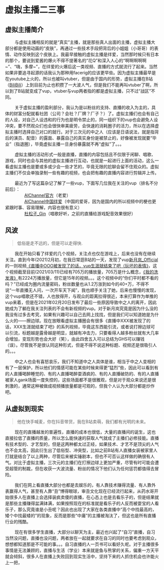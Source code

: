 # 虚拟主播二三事

## 虚拟主播简介
&nbsp;&nbsp;&nbsp;&nbsp;&nbsp;&nbsp;&nbsp;&nbsp;与虚拟主播相反的就是“真实”主播，就是那些真人出面的主播，虚拟主播大部分都是使用动画的“皮肤”，再通过一些技术手段把背后的小姐姐（小哥哥）的表情、动作反映到这个皮肤上。我最早接触的虚拟主播是绊爱，当然那时候只有日本的那个，要说到爱酱的爆火不得不提著名的“花Q”和深入人心的“啊啊啊啊啊~”、“嗨，多摩~”，在绊爱的火爆后这一类视频、直播的方式就流行了起来。当然如果非要追寻起源的话我认为那种用facerig的应该更早些。因为虚拟主播最早是在youtube上火的，所以也被叫vtuber，但是由于国内的形势，虚拟主播在B站（[BiliBili](https://www.bilibili.com/)）上到目前为止也积攒了一大波人气，但是我们不能再叫vtuber了啊，所以到了B站就变成了vup，vtuber与vup两者指的都是虚拟主播，只不过“战区”不同。

&nbsp;&nbsp;&nbsp;&nbsp;&nbsp;&nbsp;&nbsp;&nbsp;关于虚拟主播的盈利部分，我认为是以粉丝的支持、直播的收入为主的，具体的财富分配就看社团（公司？会社？厂牌？厂子？）了。虚拟主播们也会有自己的人设，对自己人设违和的行为也是明令禁止的，同一组织下的vup也会避免人设冲突，要不然观众们也会很快审美疲劳，会快速的消耗圈子的活力，所以在选择虚拟主播时选择自己对口的就行。对于三次元的中之人（应该是日语说法，就是指背后的演员、配音）的露面、暴露自己的真实身份是被禁止的，好像被发现就要“毕业”（指退圈），毕竟虚拟主播一旦身份暴露就不再“虚拟”了。。。

&nbsp;&nbsp;&nbsp;&nbsp;&nbsp;&nbsp;&nbsp;&nbsp;虚拟主播的活动形式一般是直播，直播的内容包括且不仅限于闲聊、唱歌、游戏，同时也会与其他的虚拟主播进行互动，也就是一起进行上面的活动，这么一看虚拟主播也是要或多或少会一些才艺的，毕竟无限的尬聊会留不住观众的。虚拟主播们不仅会单独录制一些有趣的视频，也会把有趣的直播内容进行剪辑并上传。

&nbsp;&nbsp;&nbsp;&nbsp;&nbsp;&nbsp;&nbsp;&nbsp;最近为了写这篇杂记了解了一些vup，下面写几位我在关注的vup（排名不分前后）：<br>
&nbsp;&nbsp;&nbsp;&nbsp;&nbsp;&nbsp;&nbsp;&nbsp;&nbsp;&nbsp;&nbsp;&nbsp;&nbsp;&nbsp;&nbsp;&nbsp;[AIChannel官方](https://space.bilibili.com/1473830)（老爱）<br>
&nbsp;&nbsp;&nbsp;&nbsp;&nbsp;&nbsp;&nbsp;&nbsp;&nbsp;&nbsp;&nbsp;&nbsp;&nbsp;&nbsp;&nbsp;&nbsp;[AIChannel中国绊爱](https://space.bilibili.com/484322035)（中国的爱哥，因为是国内的所以视频中的梗也更紧跟时事、容易理解，内容也很有意义）<br>
&nbsp;&nbsp;&nbsp;&nbsp;&nbsp;&nbsp;&nbsp;&nbsp;&nbsp;&nbsp;&nbsp;&nbsp;&nbsp;&nbsp;&nbsp;&nbsp;[杜松子_Gin](https://space.bilibili.com/471460273)（唱歌好听，之前的直播给游戏配音效果很好）<br>

## 风波

>低俗是走不远的，但是可以走得快.

&nbsp;&nbsp;&nbsp;&nbsp;&nbsp;&nbsp;&nbsp;&nbsp;我在开始只看了绊爱的几个视频，关注点也仅在游戏上，后来也没有在继续关注。直到今年(2021)2月初，在我日常逛B站的一天，发现了vup[新月岚_Official](https://space.bilibili.com/483419193/)的一则视频[《直播中OOO被发现了的话，vup生涯就结束了吧（玩坏的表情》](https://www.bilibili.com/video/BV14p4y1s79u)，这个视频截至目前(2021/03/11)已经有705万的播放量，705万是什么概念，[《我的洗发液》](https://www.bilibili.com/video/BV1Yx411A7wM?from=search&seid=15695584708885605759)有2224万播放量，但它是15年的视频。。。这个视频中的“你们平时都不看的吗？”已经成为圈内流量密码，粉丝数量也从1.2万涨到如今的40+万，不得不说“一年直播无人问，一次开车天下闻”，我也顺手关注了她，后来也慢慢的发现，这个vup唱歌还不错，人也放得开，与观众的距离拉得很近，本来打算作为单推的vup来着，但是在2021年02月20日发布了最后一些原因导致中之人的离开，因此她成为了躺在我关注列表的不会有新视频的vup。对于新月岚究竟是因为什么没的我没有过多去考究，如果有兴趣可以自己去网上找找，但是我们可以知道她是为什么火的——擦边球。现在放眼看虚拟主播圈会有很多《直播中XXX被发现了的话，XXX生涯就结束了吧》的系列视频，毕竟这东西能引流，或者说打擦边球可以引流，标题越是露骨越是明显，就越有冲击力，只要看得人越多粉丝就有大几率会增加，变现形势也会大好（笑），由此四舍五入可以总结为GHS可以赚钱（误）。尽管我不是很认同这种形式，但是不得不说这种标题、视频还是很吸引人的。。。

&nbsp;&nbsp;&nbsp;&nbsp;&nbsp;&nbsp;&nbsp;&nbsp;中之人也会有喜怒哀乐，我们不知道中之人具体是谁，相当于中之人变相的有了一层保护，所以他们的情感可能在某些时候来得更“猛烈”些，因此可以看到有的人直播喝醉睡觉的、有的人直播喝醉耍酒疯的、有的人直播破防的、有的人直播被家人gank场面一度失控的，这些场面都不是很雅观，但是对于观众来说还是很刺激的，通常这种被做成视频播放量都是可观的，但我个人认为大部分都是炒作吧。

## 从虚拟到现实

> 他在快手喊麦，你在抖音带货，我在B站卖萌，我们都有光明的未来。

&nbsp;&nbsp;&nbsp;&nbsp;&nbsp;&nbsp;&nbsp;&nbsp;现在的直播越发的普遍性，直播的成本也很低，大量的直播间的诞生，这也直接拉低了直播的质量，所以怎么能快速的获取人气就成了主播们必修技能。直播有技术型的、才艺型的，但是这两种都太过正经，如果技术、才艺不是顶尖的人气也不会太高，因此衍生出了低俗型、冲突型，比如之前B站有人直播女装被家里人打就是结合了以上两种，尽管后来被实锤剧本，但也不可否认这样做的确很有人气。对比于虚拟主播，三次元的主播们在打擦边球上更加严重，尽管有时可能会遭受超管的制裁，但在收获一大波流量、粉丝的情况下他们认为任何惩罚都值得去冒险。

&nbsp;&nbsp;&nbsp;&nbsp;&nbsp;&nbsp;&nbsp;&nbsp;我们在网上看直播大部分也都是去娱乐的，有人靠技术赚得流量、有人靠外表赢得人气，甚至有人靠“丑”博得眼球，审丑文化现在已经流行起来，从药水哥开始很多人在直播上会选择装疯卖傻的直播，在心态上也是去看乐子的，但是结果就是那些主播赚得盆满钵满，如果按照现在的标准就是看乐子的人反而被耍宝的人看乐子，那么究竟谁是小丑呢？因此也出现了大家在各类直播中“高个中找最高的，矮个中找最矮的”的现象，反而是那些“中庸”的主播被淘汰了，但这也是所有直播行业的残酷。

&nbsp;&nbsp;&nbsp;&nbsp;&nbsp;&nbsp;&nbsp;&nbsp;现在有很多学生直播，大部分以聊天为主，最近也兴起了“自习”直播，自习当然没问题，直播也没问题，两者放在一起就要求在自习的同时也要考虑到观众，想想都知道那是不可能的事。。。自习直播的人一页书可以看好久呢。对于主播很多事情是无法兼顾的，直播与生活（学业）本来就是鱼与熊掌的关系，偏重一方天平就会倾斜，很多人在直播上失败回到现实生活中，坚持下来的人抓住机会也许能火上一把，
